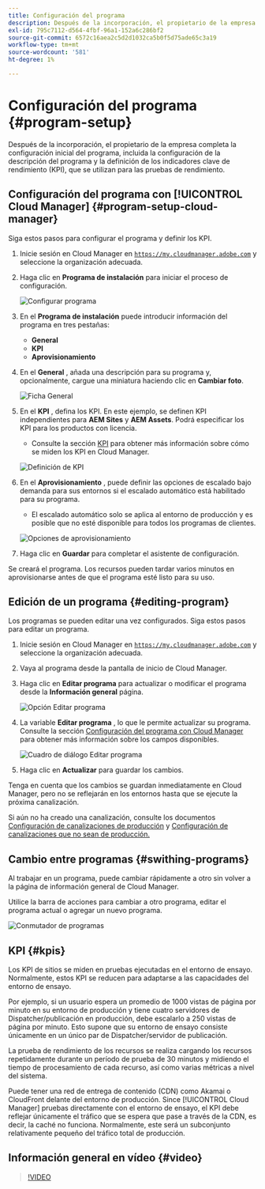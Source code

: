 ```yaml
---
title: Configuración del programa
description: Después de la incorporación, el propietario de la empresa tendrá que realizar alguna configuración inicial del programa.
exl-id: 795c7112-d564-4fbf-96a1-152a6c286bf2
source-git-commit: 6572c16aea2c5d2d1032ca5b0f5d75ade65c3a19
workflow-type: tm+mt
source-wordcount: '581'
ht-degree: 1%

---
```



# Configuración del programa {#program-setup}

Después de la incorporación, el propietario de la empresa completa la configuración inicial del programa, incluida la configuración de la descripción del programa y la definición de los indicadores clave de rendimiento (KPI), que se utilizan para las pruebas de rendimiento.

## Configuración del programa con [!UICONTROL Cloud Manager] {#program-setup-cloud-manager}

Siga estos pasos para configurar el programa y definir los KPI.

1. Inicie sesión en Cloud Manager en [`https://my.cloudmanager.adobe.com`](https://my.cloudmanager.adobe.com) y seleccione la organización adecuada.

1. Haga clic en **Programa de instalación** para iniciar el proceso de configuración.

   ![Configurar programa](/help/assets/set-up-program/setup1.png)

1. En el **Programa de instalación** puede introducir información del programa en tres pestañas:

   * **General**
   * **KPI**
   * **Aprovisionamiento**

1. En el **General** , añada una descripción para su programa y, opcionalmente, cargue una miniatura haciendo clic en **Cambiar foto**.

   ![Ficha General](/help/assets/Setup_Program-General.png)

1. En el **KPI** , defina los KPI. En este ejemplo, se definen KPI independientes para **AEM Sites** y **AEM Assets**. Podrá especificar los KPI para los productos con licencia.

   * Consulte la sección [KPI](#kpis) para obtener más información sobre cómo se miden los KPI en Cloud Manager.

   ![Definición de KPI](/help/assets/Setup_Program-KPIs.png)

1. En el **Aprovisionamiento** , puede definir las opciones de escalado bajo demanda para sus entornos si el escalado automático está habilitado para su programa.

   * El escalado automático solo se aplica al entorno de producción y es posible que no esté disponible para todos los programas de clientes.

   ![Opciones de aprovisionamiento](/help/assets/Setup_Program-Provisioning.png)

1. Haga clic en **Guardar** para completar el asistente de configuración.

Se creará el programa. Los recursos pueden tardar varios minutos en aprovisionarse antes de que el programa esté listo para su uso.

## Edición de un programa {#editing-program}

Los programas se pueden editar una vez configurados. Siga estos pasos para editar un programa.

1. Inicie sesión en Cloud Manager en [`https://my.cloudmanager.adobe.com`](https://my.cloudmanager.adobe.com) y seleccione la organización adecuada.

1. Vaya al programa desde la pantalla de inicio de Cloud Manager.

1. Haga clic en **Editar programa** para actualizar o modificar el programa desde la **Información general** página.

   ![Opción Editar programa](/help/assets/set-up-program/edit-program1.png)

1. La variable **Editar programa** , lo que le permite actualizar su programa. Consulte la sección [Configuración del programa con Cloud Manager](#program-setup-cloud-manager) para obtener más información sobre los campos disponibles.

   ![Cuadro de diálogo Editar programa](/help/assets/set-up-program/edit-program-general.png)

1. Haga clic en **Actualizar** para guardar los cambios.

Tenga en cuenta que los cambios se guardan inmediatamente en Cloud Manager, pero no se reflejarán en los entornos hasta que se ejecute la próxima canalización.

Si aún no ha creado una canalización, consulte los documentos [Configuración de canalizaciones de producción](/help/using/production-pipelines.md) y [Configuración de canalizaciones que no sean de producción.](/help/using/non-production-pipelines.md)

## Cambio entre programas {#swithing-programs}

Al trabajar en un programa, puede cambiar rápidamente a otro sin volver a la página de información general de Cloud Manager.

Utilice la barra de acciones para cambiar a otro programa, editar el programa actual o agregar un nuevo programa.

![Conmutador de programas](/help/assets/set-up-program/setup2.png)

## KPI {#kpis}

Los KPI de sitios se miden en pruebas ejecutadas en el entorno de ensayo. Normalmente, estos KPI se reducen para adaptarse a las capacidades del entorno de ensayo.

Por ejemplo, si un usuario espera un promedio de 1000 vistas de página por minuto en su entorno de producción y tiene cuatro servidores de Dispatcher/publicación en producción, debe escalarlo a 250 vistas de página por minuto. Esto supone que su entorno de ensayo consiste únicamente en un único par de Dispatcher/servidor de publicación.

La prueba de rendimiento de los recursos se realiza cargando los recursos repetidamente durante un período de prueba de 30 minutos y midiendo el tiempo de procesamiento de cada recurso, así como varias métricas a nivel del sistema.

Puede tener una red de entrega de contenido (CDN) como Akamai o CloudFront delante del entorno de producción. Since [!UICONTROL Cloud Manager] pruebas directamente con el entorno de ensayo, el KPI debe reflejar únicamente el tráfico que se espera que pase a través de la CDN, es decir, la caché no funciona. Normalmente, este será un subconjunto relativamente pequeño del tráfico total de producción.

## Información general en vídeo {#video}

>[!VIDEO](https://video.tv.adobe.com/v/26313/)
